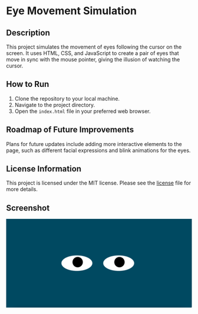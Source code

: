 # Eye Movement Simulation

## Description
This project simulates the movement of eyes following the cursor on the screen. It uses HTML, CSS, and JavaScript to create a pair of eyes that move in sync with the mouse pointer, giving the illusion of watching the cursor.

## How to Run
1. Clone the repository to your local machine.
2. Navigate to the project directory.
3. Open the `index.html` file in your preferred web browser.

## Roadmap of Future Improvements
Plans for future updates include adding more interactive elements to the page, such as different facial expressions and blink animations for the eyes. 

## License Information
This project is licensed under the MIT license. Please see the [license](./license)
 file for more details.


## Screenshot 
![eyes](./Screenshot/eyes.png)
